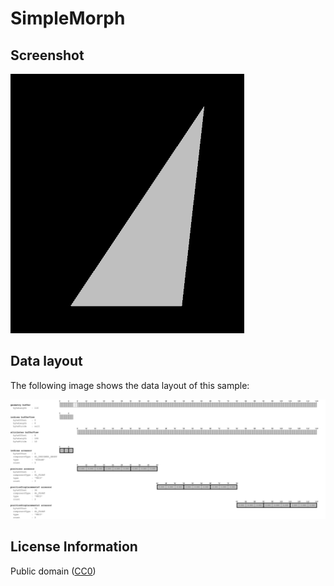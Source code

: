 # SimpleMorph

## Screenshot

![screenshot](screenshot/screenshot.png)

## Data layout

The following image shows the data layout of this sample:

![simpleMorphStructure](screenshot/simpleMorphStructure.png)

## License Information

Public domain ([CC0](https://creativecommons.org/publicdomain/zero/1.0/))

